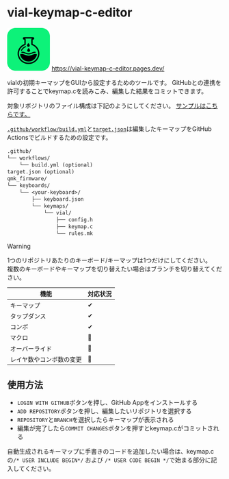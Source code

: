 # vial-keymap-c-editor

<img src="public/icon.svg" width=100px></img>
https://vial-keymap-c-editor.pages.dev/

vialの初期キーマップをGUIから設定するためのツールです。 GitHubとの連携を許可することでkeymap.cを読みこみ、編集した結果をコミットできます。

対象リポジトリのファイル構成は下記のようにしてください。
[サンプルはこちらです。](https://github.com/sekigon-gonnoc/auto-kdk-tutorial-data-wired-controller)  

[`.github/workflow/build.yml`](https://github.com/sekigon-gonnoc/auto-kdk-tutorial-data-wired-controller/blob/main/.github/workflows/build.yml)と[`target.json`](https://github.com/sekigon-gonnoc/auto-kdk-tutorial-data-wired-controller/blob/main/target.json)は編集したキーマップをGitHub Actionsでビルドするための設定です。

```
.github/
└── workflows/
    └── build.yml (optional)
target.json (optional)
qmk_firmware/
└── keyboards/
    └── <your-keyboard>/
        ├── keyboard.json
        └── keymaps/
            └── vial/
                ├── config.h
                ├── keymap.c
                └── rules.mk
```

> [!warning]
> 1つのリポジトリあたりのキーボード/キーマップは1つだけにしてください。  
> 複数のキーボードやキーマップを切り替えたい場合はブランチを切り替えてください。

| 機能                     | 対応状況 |
| ------------------------ | -------- |
| キーマップ               | ✔        |
| タップダンス             | ✔        |
| コンボ                   | ✔        |
| マクロ                   | 🚧        |
| オーバーライド           | 🚧        |
| レイヤ数やコンボ数の変更 | 🚧        |

## 使用方法

* `LOGIN WITH GITHUB`ボタンを押し、GitHub Appをインストールする
* `ADD REPOSITORY`ボタンを押し、編集したいリポジトリを選択する
* `REPOSITORY`と`BRANCH`を選択したらキーマップが表示される
* 編集が完了したら`COMMIT CHANGES`ボタンを押すとkeymap.cがコミットされる

自動生成されるキーマップに手書きのコードを追加したい場合は、keymap.cの`/* USER INCLUDE BEGIN*/` および `/* USER CODE BEGIN */`で始まる部分に記入してください。
